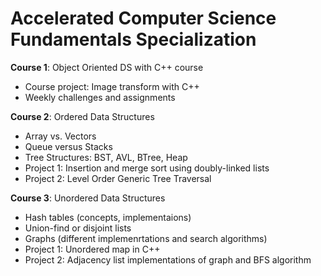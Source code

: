 # Accelerated Computer Science Fundamentals Specialization

**Course 1**: Object Oriented DS with C++ course

- Course project: Image transform with C++
- Weekly challenges and assignments

**Course 2**: Ordered Data Structures

- Array vs. Vectors
- Queue versus Stacks
- Tree Structures: BST, AVL, BTree, Heap
- Project 1: Insertion and merge sort using doubly-linked lists
- Project 2: Level Order Generic Tree Traversal

**Course 3**: Unordered Data Structures
- Hash tables (concepts, implementaions)
- Union-find or disjoint lists
- Graphs (different implemenrtations and search algorithms)
- Project 1: Unordered map in C++
- Project 2: Adjacency list implementations of graph and BFS algorithm

